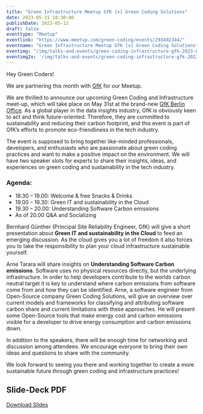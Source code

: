 ```yaml
---
title: "Green Infrastructure Meetup GfK [x] Green Coding Solutions"
date: 2023-05-31 18:30:00
publishDate: 2023-05-12
draft: false
eventtype: "Meetup"
eventlink: "https://www.meetup.com/green-coding/events/293492344/"
eventname: "Green Infrastructure Meetup GfK [x] Green Coding Solutions"
eventimg: "/img/talks-and-events/green-coding-infrastructure-gfk-2023-05.webp"
eventimg2x: '/img/talks-and-events/green-coding-infrastructure-gfk-2023-05-600w.webp'
---
```


Hey Green Coders!

We are partnering this month with [GfK](https://www.gfk.com/home) for our Meetup.

We are thrilled to announce our upcoming Green Coding and Infrastructure meet-up, which will take place on May 31st at the brand-new [GfK Berlin Office](https://goo.gl/maps/h8spxMqNZZoSUvX79). As a global player in the data insights industry, GfK is obviously keen to act and think future-oriented. Therefore, they are committed to sustainability and reducing their carbon footprint, and this event is part of GfK’s efforts to promote eco-friendliness in the tech industry.

The event is supposed to bring together like-minded professionals, developers, and enthusiasts who are passionate about green coding practices and want to make a positive impact on the environment. We will have two speaker slots for experts to share their insights, ideas, and experiences on green coding and sustainability in the tech industry.

### Agenda:

- 18.30 – 19.00: Welcome & free Snacks & Drinks
- 19.00 – 19.30: Green IT and sustainability in the Cloud
- 19.30 – 20.00: Understanding Software Carbon emissions
- As of 20.00 Q&A and Socializing

Bernhard Günther (Principal Site Reliability Engineer, GfK) will give a short presentation about **Green IT and sustainability in the Cloud** to feed an emerging discussion. As the cloud gives you a lot of freedom it also forces you to take the responsibility to plan your cloud infrastructure sustainable yourself.

Arne Tarara will share insights on **Understanding Software Carbon emissions**. Software uses no physical resources directly, but the underlying infrastructure. In order to help developers contribute to the worlds carbon neutral target it is key to understand where carbon emissions from software come from and how they can be identified. Arne, a software engineer from Open-Source company Green Coding Solutions, will give an overview over current models and frameworks for classifying and attributing software carbon share and current limitations with these approaches. He will present some Open-Source tools that make energy cost and carbon emissions visible for a developer to drive energy consumption and carbon emissions down.

In addition to the speakers, there will be enough time for networking and discussion among attendees. We encourage everyone to bring their own ideas and questions to share with the community.

We look forward to seeing you there and working together to create a more sustainable future through green coding and infrastructure practices!


## Slide-Deck PDF

[Download Slides](/slides/2023-05-31-GfK-Understanding-Software-Carbon-Emissions.pdf)
